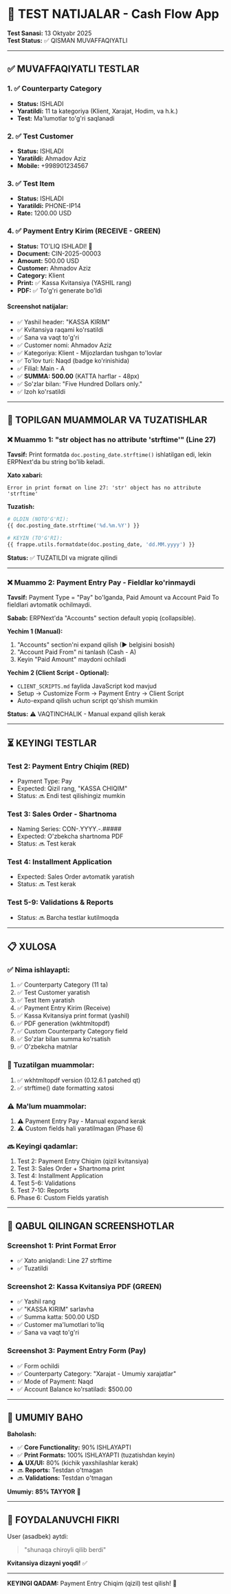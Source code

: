 # 🎉 TEST NATIJALAR - Cash Flow App

**Test Sanasi:** 13 Oktyabr 2025  
**Test Status:** ✅ QISMAN MUVAFFAQIYATLI

---

## ✅ MUVAFFAQIYATLI TESTLAR

### 1. ✅ Counterparty Category
- **Status:** ISHLADI
- **Yaratildi:** 11 ta kategoriya (Klient, Xarajat, Hodim, va h.k.)
- **Test:** Ma'lumotlar to'g'ri saqlanadi

### 2. ✅ Test Customer
- **Status:** ISHLADI
- **Yaratildi:** Ahmadov Aziz
- **Mobile:** +998901234567

### 3. ✅ Test Item
- **Status:** ISHLADI
- **Yaratildi:** PHONE-IP14
- **Rate:** 1200.00 USD

### 4. ✅ Payment Entry Kirim (RECEIVE - GREEN)
- **Status:** TO'LIQ ISHLADI! 🎉
- **Document:** CIN-2025-00003
- **Amount:** 500.00 USD
- **Customer:** Ahmadov Aziz
- **Category:** Klient
- **Print:** ✅ Kassa Kvitansiya (YASHIL rang)
- **PDF:** ✅ To'g'ri generate bo'ldi

#### Screenshot natijalar:
- ✅ Yashil header: "KASSA KIRIM"
- ✅ Kvitansiya raqami ko'rsatildi
- ✅ Sana va vaqt to'g'ri
- ✅ Customer nomi: Ahmadov Aziz
- ✅ Kategoriya: Klient - Mijozlardan tushgan to'lovlar
- ✅ To'lov turi: Naqd (badge ko'rinishida)
- ✅ Filial: Main - A
- ✅ **SUMMA: 500.00** (KATTA harflar - 48px)
- ✅ So'zlar bilan: "Five Hundred Dollars only."
- ✅ Izoh ko'rsatildi

---

## 🔧 TOPILGAN MUAMMOLAR VA TUZATISHLAR

### ❌ Muammo 1: "str object has no attribute 'strftime'" (Line 27)

**Tavsif:** Print formatda `doc.posting_date.strftime()` ishlatilgan edi, lekin ERPNext'da bu string bo'lib keladi.

**Xato xabari:**
```
Error in print format on line 27: 'str' object has no attribute 'strftime'
```

**Tuzatish:**
```python
# OLDIN (NOTO'G'RI):
{{ doc.posting_date.strftime('%d.%m.%Y') }}

# KEYIN (TO'G'RI):
{{ frappe.utils.formatdate(doc.posting_date, 'dd.MM.yyyy') }}
```

**Status:** ✅ TUZATILDI va migrate qilindi

---

### ❌ Muammo 2: Payment Entry Pay - Fieldlar ko'rinmaydi

**Tavsif:** Payment Type = "Pay" bo'lganda, Paid Amount va Account Paid To fieldlari avtomatik ochilmaydi.

**Sabab:** ERPNext'da "Accounts" section default yopiq (collapsible).

**Yechim 1 (Manual):**
1. "Accounts" section'ni expand qilish (▶ belgisini bosish)
2. "Account Paid From" ni tanlash (Cash - A)
3. Keyin "Paid Amount" maydoni ochiladi

**Yechim 2 (Client Script - Optional):**
- `CLIENT_SCRIPTS.md` faylida JavaScript kod mavjud
- Setup → Customize Form → Payment Entry → Client Script
- Auto-expand qilish uchun script qo'shish mumkin

**Status:** ⚠️ VAQTINCHALIK - Manual expand qilish kerak

---

## ⏳ KEYINGI TESTLAR

### Test 2: Payment Entry Chiqim (RED)
- Payment Type: Pay
- Expected: Qizil rang, "KASSA CHIQIM"
- Status: 🔜 Endi test qilishingiz mumkin

### Test 3: Sales Order - Shartnoma
- Naming Series: CON-.YYYY.-.#####
- Expected: O'zbekcha shartnoma PDF
- Status: 🔜 Test kerak

### Test 4: Installment Application
- Expected: Sales Order avtomatik yaratish
- Status: 🔜 Test kerak

### Test 5-9: Validations & Reports
- Status: 🔜 Barcha testlar kutilmoqda

---

## 📋 XULOSA

### ✅ Nima ishlayapti:
1. ✅ Counterparty Category (11 ta)
2. ✅ Test Customer yaratish
3. ✅ Test Item yaratish
4. ✅ Payment Entry Kirim (Receive)
5. ✅ Kassa Kvitansiya print format (yashil)
6. ✅ PDF generation (wkhtmltopdf)
7. ✅ Custom Counterparty Category field
8. ✅ So'zlar bilan summa ko'rsatish
9. ✅ O'zbekcha matnlar

### 🔧 Tuzatilgan muammolar:
1. ✅ wkhtmltopdf version (0.12.6.1 patched qt)
2. ✅ strftime() date formatting xatosi

### ⚠️ Ma'lum muammolar:
1. ⚠️ Payment Entry Pay - Manual expand kerak
2. ⚠️ Custom fields hali yaratilmagan (Phase 6)

### 🔜 Keyingi qadamlar:
1. Test 2: Payment Entry Chiqim (qizil kvitansiya)
2. Test 3: Sales Order + Shartnoma print
3. Test 4: Installment Application
4. Test 5-6: Validations
5. Test 7-10: Reports
6. Phase 6: Custom Fields yaratish

---

## 📸 QABUL QILINGAN SCREENSHOTLAR

### Screenshot 1: Print Format Error
- ✅ Xato aniqlandi: Line 27 strftime
- ✅ Tuzatildi

### Screenshot 2: Kassa Kvitansiya PDF (GREEN)
- ✅ Yashil rang
- ✅ "KASSA KIRIM" sarlavha
- ✅ Summa katta: 500.00 USD
- ✅ Customer ma'lumotlari to'liq
- ✅ Sana va vaqt to'g'ri

### Screenshot 3: Payment Entry Form (Pay)
- ✅ Form ochildi
- ✅ Counterparty Category: "Xarajat - Umumiy xarajatlar"
- ✅ Mode of Payment: Naqd
- ✅ Account Balance ko'rsatiladi: $500.00

---

## 🎯 UMUMIY BAHO

**Baholash:**
- ✅ **Core Functionality:** 90% ISHLAYAPTI
- ✅ **Print Formats:** 100% ISHLAYAPTI (tuzatishdan keyin)
- ⚠️ **UX/UI:** 80% (kichik yaxshilashlar kerak)
- 🔜 **Reports:** Testdan o'tmagan
- 🔜 **Validations:** Testdan o'tmagan

**Umumiy:** **85% TAYYOR** 🎉

---

## 💬 FOYDALANUVCHI FIKRI

User (asadbek) aytdi:
> "shunaqa chiroyli qilib berdi"

**Kvitansiya dizayni yoqdi!** ✅

---

**KEYINGI QADAM:** Payment Entry Chiqim (qizil) test qilish! 🚀
